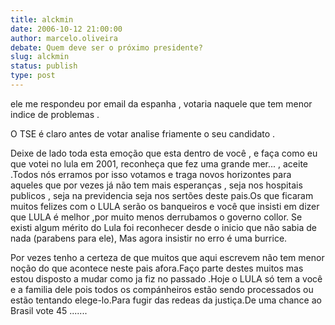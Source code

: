 ```yaml
---
title: alckmin
date: 2006-10-12 21:00:00
author: marcelo.oliveira
debate: Quem deve ser o próximo presidente?
slug: alckmin
status: publish 
type: post
---
```


ele me respondeu por email da espanha , votaria naquele que tem menor indice de problemas .


O TSE é claro antes de votar analise friamente o seu candidato .


Deixe de lado toda esta emoção que esta dentro de você , e faça como eu que votei no lula em 2001, reconheça que fez uma grande mer... , aceite .Todos nós erramos por isso votamos e traga novos horizontes para aqueles que por vezes já não tem mais esperanças , seja nos hospitais publicos , seja na previdencia seja nos sertões deste pais.Os que ficaram muitos felizes com o LULA serão os banqueiros e você que insisti em dizer que LULA é melhor ,por muito menos derrubamos o governo collor. Se existi algum mérito do Lula foi reconhecer desde o inicio que não sabia de nada (parabens para ele), Mas agora insistir no erro é uma burrice.


Por vezes tenho a certeza de que muitos que aqui escrevem não tem menor noção do que acontece neste pais afora.Faço parte destes muitos mas estou disposto a mudar como ja fiz no passado .Hoje o LULA só tem a você e a familia dele pois todos os compánheiros estão sendo processados ou estão tentando elege-lo.Para fugir das redeas da justiça.De uma chance ao Brasil vote 45 .......


 


